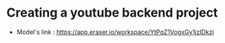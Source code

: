 # Creating a youtube backend project 
- Model's link : https://app.eraser.io/workspace/YtPqZ1VogxGy1jzIDkzj
